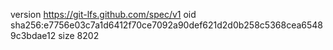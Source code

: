 version https://git-lfs.github.com/spec/v1
oid sha256:e7756e03c7a1d6412f70ce7092a90def621d2d0b258c5368cea65489c3bdae12
size 8202
